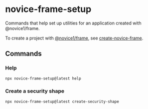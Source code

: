 # novice-frame-setup
Commands that help set up utilities for an application created with @novice1/frame.

To create a project with [@novice1/frame](https://www.npmjs.com/package/@novice1/frame), see [create-novice-frame](https://www.npmjs.com/package/create-novice-frame).

## Commands

### Help
```sh
npx novice-frame-setup@latest help
```

### Create a security shape
```sh
npx novice-frame-setup@latest create-security-shape
```
